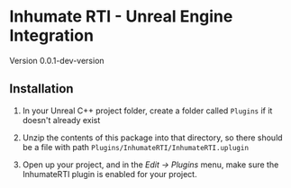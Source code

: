 
Inhumate RTI - Unreal Engine Integration
========================================

Version 0.0.1-dev-version


Installation
------------

1. In your Unreal C++ project folder, create a folder called `Plugins` if it doesn't already exist

2. Unzip the contents of this package into that directory, so there should be a file with path `Plugins/InhumateRTI/InhumateRTI.uplugin`

3. Open up your project, and in the *Edit -> Plugins* menu, make sure the InhumateRTI plugin is enabled for your project.
